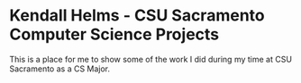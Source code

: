 <h1>Kendall Helms - CSU Sacramento Computer Science Projects</h1>

<p>This is a place for me to show some of the work I did during my time at CSU Sacramento as a CS Major.</p>